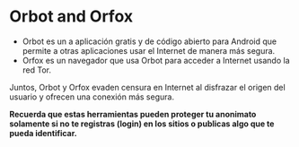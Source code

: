 [Title]: # (Anonimato online en tu equipo móvil)
[Order]: # (2)

# Orbot and Orfox

* Orbot es un a aplicación gratis y de código abierto para Android que permite a otras aplicaciones usar el Internet de manera más segura.
* Orfox es un navegador que usa Orbot para acceder a Internet usando la red Tor.

Juntos, Orbot y Orfox evaden censura en Internet al disfrazar el origen del usuario y ofrecen una conexión más segura.

**Recuerda que estas herramientas pueden proteger tu anonimato solamente si no te registras (login) en los sitios o publicas algo que te pueda identificar.**
